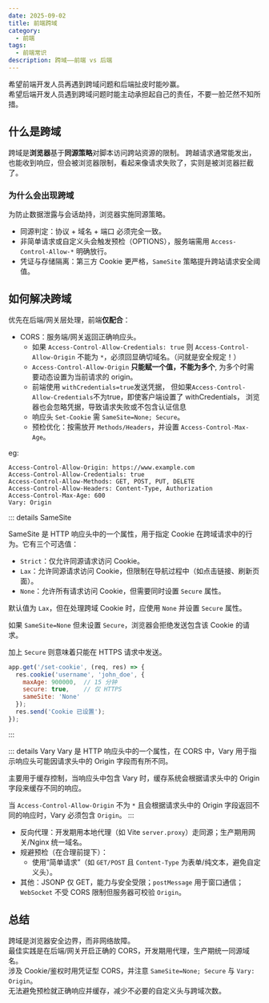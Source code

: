 ```yaml
---
date: 2025-09-02
title: 前端跨域
category:
  - 前端
tags:
  - 前端常识
description: 跨域——前端 vs 后端
---
```

希望前端开发人员再遇到跨域问题和后端扯皮时能吵赢。  
希望后端开发人员遇到跨域问题时能主动承担起自己的责任，不要一脸茫然不知所措。

<!--more-->

## 什么是跨域
跨域是**浏览器**基于**同源策略**对脚本访问跨站资源的限制。
跨越请求通常能发出，也能收到响应，但会被浏览器限制，看起来像请求失败了，实则是被浏览器拦截了。  


### 为什么会出现跨域
为防止数据泄露与会话劫持，浏览器实施同源策略。
- 同源判定：协议 + 域名 + 端口 必须完全一致。
- 非简单请求或自定义头会触发预检（OPTIONS），服务端需用 `Access-Control-Allow-*` 明确放行。
- 凭证与存储隔离：第三方 Cookie 更严格，`SameSite` 策略提升跨站请求安全阈值。

## 如何解决跨域
优先在后端/网关层处理，前端**仅配合**：
- CORS：服务端/网关返回正确响应头。
  - 如果 `Access-Control-Allow-Credentials: true` 则 `Access-Control-Allow-Origin` 不能为 `*`，必须回显确切域名。（问就是安全规定！）
  - `Access-Control-Allow-Origin` **只能赋一个值，不能为多个**, 为多个时需要动态设置为当前请求的 origin。
  - 前端使用 `withCredentials=true`发送凭据， 但如果`Access-Control-Allow-Credentials`不为true，即使客户端设置了 withCredentials，
    浏览器也会忽略凭据，导致请求失败或不包含认证信息
  - 响应头 `Set-Cookie` 需 `SameSite=None; Secure`。
  - 预检优化：按需放开 `Methods/Headers`，并设置 `Access-Control-Max-Age`。

eg:   
```http
Access-Control-Allow-Origin: https://www.example.com
Access-Control-Allow-Credentials: true
Access-Control-Allow-Methods: GET, POST, PUT, DELETE
Access-Control-Allow-Headers: Content-Type, Authorization
Access-Control-Max-Age: 600
Vary: Origin
```

::: details SameSite

  SameSite 是 HTTP 响应头中的一个属性，用于指定 Cookie 在跨域请求中的行为。它有三个可选值：
  - `Strict`：仅允许同源请求访问 Cookie。
  - `Lax`：允许同源请求访问 Cookie，但限制在导航过程中（如点击链接、刷新页面）。
  - `None`：允许所有请求访问 Cookie，但需要同时设置 `Secure` 属性。
  
  默认值为 `Lax`，但在处理跨域 Cookie 时，应使用 `None` 并设置 `Secure` 属性。
  
  如果 `SameSite=None` 但未设置 `Secure`，浏览器会拒绝发送包含该 Cookie 的请求。

  加上 `Secure` 则意味着只能在 HTTPS 请求中发送。

  ```js
  app.get('/set-cookie', (req, res) => {
    res.cookie('username', 'john_doe', {
      maxAge: 900000,  // 15 分钟
      secure: true,    // 仅 HTTPS
      sameSite: 'None'
    });
    res.send('Cookie 已设置');
  });
  ```

::: 


::: details Vary
  Vary 是 HTTP 响应头中的一个属性，在 CORS 中，Vary 用于指示响应头可能因请求头中的 Origin 字段而有所不同。

  主要用于缓存控制，当响应头中包含 Vary 时，缓存系统会根据请求头中的 Origin 字段来缓存不同的响应。

  当 `Access-Control-Allow-Origin` 不为 `*` 且会根据请求头中的 Origin 字段返回不同的响应时，Vary 必须包含 `Origin`。
::: 

- 反向代理：开发期用本地代理（如 Vite `server.proxy`）走同源；生产期用网关/Nginx 统一域名。
- 规避预检（在合理前提下）：
  - 使用“简单请求”（如 `GET/POST` 且 `Content-Type` 为表单/纯文本，避免自定义头）。
- 其他：JSONP 仅 GET，能力与安全受限；`postMessage` 用于窗口通信；`WebSocket` 不受 CORS 限制但服务器可校验 `Origin`。

## 总结
跨域是浏览器安全边界，而非网络故障。  
最佳实践是在后端/网关开启正确的 CORS，开发期用代理，生产期统一同源域名。  
涉及 Cookie/鉴权时用凭证型 CORS，并注意 `SameSite=None; Secure` 与 `Vary: Origin`。  
无法避免预检就正确响应并缓存，减少不必要的自定义头与跨域次数。